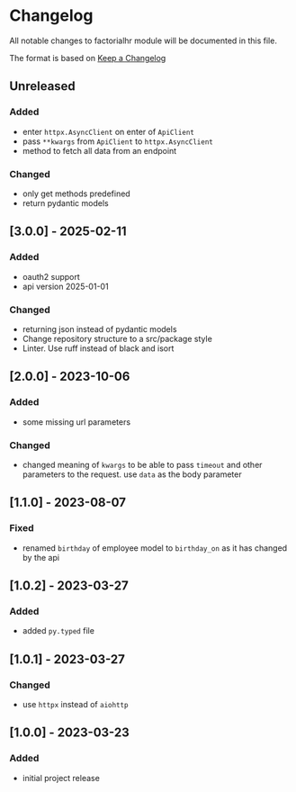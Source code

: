 # Changelog

All notable changes to factorialhr module will be documented in this file.

The format is based on [Keep a Changelog](https://keepachangelog.com/en/1.0.0)

## Unreleased

### Added

- enter `httpx.AsyncClient` on enter of `ApiClient`
- pass `**kwargs` from `ApiClient` to `httpx.AsyncClient`
- method to fetch all data from an endpoint

### Changed

- only get methods predefined
- return pydantic models

## [3.0.0] - 2025-02-11

### Added

- oauth2 support
- api version 2025-01-01

### Changed

- returning json instead of pydantic models
- Change repository structure to a src/package style
- Linter. Use ruff instead of black and isort

## [2.0.0] - 2023-10-06

### Added

- some missing url parameters

### Changed

- changed meaning of `kwargs` to be able to pass `timeout` and other parameters to the request. use `data` as the body parameter

## [1.1.0] - 2023-08-07

### Fixed

- renamed `birthday` of employee model to `birthday_on` as it has changed by the api

## [1.0.2] - 2023-03-27

### Added

- added `py.typed` file

## [1.0.1] - 2023-03-27

### Changed

- use `httpx` instead of `aiohttp`

## [1.0.0] - 2023-03-23

### Added

- initial project release